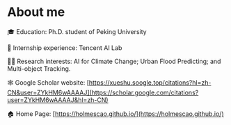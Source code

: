 # About me

:mortar_board: Education: Ph.D. student of Peking University

:briefcase: Internship experience: Tencent AI Lab

:man_scientist: Research interests: AI for Climate Change; Urban Flood Predicting; and Multi-object Tracking.

:spider_web: Google Scholar website: [https://xueshu.soogle.top/citations?hl=zh-CN&user=ZYkHM6wAAAAJ](https://scholar.google.com/citations?user=ZYkHM6wAAAAJ&hl=zh-CN)

:house: Home Page: [https://holmescao.github.io/](https://holmescao.github.io/)
